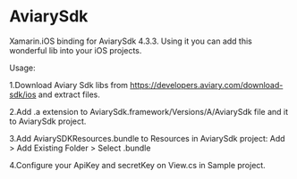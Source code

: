 AviarySdk
=========

Xamarin.iOS binding for AviarySdk 4.3.3. Using it you can add this wonderful lib into your iOS projects.

Usage:

1.Download Aviary Sdk libs from https://developers.aviary.com/download-sdk/ios and extract files.

2.Add .a extension to AviarySdk.framework/Versions/A/AviarySdk file and it to AviarySdk project.

3.Add AviarySDKResources.bundle to Resources in AviarySdk project: Add > Add Existing Folder > Select .bundle

4.Configure your ApiKey and secretKey on View.cs in Sample project.


